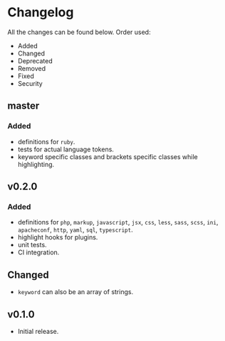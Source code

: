# Changelog

All the changes can be found below. Order used:

- Added
- Changed
- Deprecated
- Removed
- Fixed
- Security

## master

### Added
- definitions for `ruby`.
- tests for actual language tokens.
- keyword specific classes and brackets specific classes while highlighting.

## v0.2.0

### Added
 - definitions for `php`, `markup`, `javascript`, `jsx`, `css`, `less`, `sass`, `scss`, `ini`, `apacheconf`, `http`, `yaml`, `sql`, `typescript`.
 - highlight hooks for plugins.
 - unit tests.
 - CI integration.

## Changed
 - `keyword` can also be an array of strings.

## v0.1.0
- Initial release.

